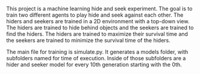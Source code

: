 This project is a machine learning hide and seek experiment.
The goal is to train two different agents to play hide and seek against each other.
The hiders and seekers are trained in a 2D environment with a top-down view.
The hiders are trained to hide behind objects and the seekers are trained to find the hiders.
The hiders are trained to maximize their survival time and the seekers are trained to minimize the survival time of the hiders.

The main file for training is simulate.py.
It generates a models folder, with subfolders named for time of execution.
Inside of those subfolders are a hider and seeker model for every 10th generation starting with the 0th.
